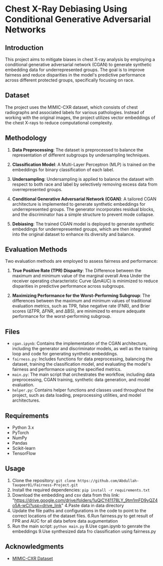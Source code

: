 # Chest X-Ray Debiasing Using Conditional Generative Adversarial Networks

## Introduction

This project aims to mitigate biases in chest X-ray analysis by employing a conditional generative adversarial network (CGAN) to generate synthetic embedding data for underrepresented groups. The goal is to improve fairness and reduce disparities in the model's predictive performance across different protected groups, specifically focusing on race.

## Dataset

The project uses the MIMIC-CXR dataset, which consists of chest radiographs and associated labels for various pathologies. Instead of working with the original images, the project utilizes vector embeddings of the chest X-rays to reduce computational complexity.

## Methodology

1. **Data Preprocessing**: The dataset is preprocessed to balance the representation of different subgroups by undersampling techniques.

2. **Classification Model**: A Multi-Layer Perceptron (MLP) is trained on the embeddings for binary classification of each label.

3. **Undersampling**: Undersampling is applied to balance the dataset with respect to both race and label by selectively removing excess data from overrepresented groups.

4. **Conditional Generative Adversarial Network (CGAN)**: A tailored CGAN architecture is implemented to generate synthetic embeddings for underrepresented groups. The generator incorporates residual blocks, and the discriminator has a simple structure to prevent mode collapse.

5. **Debiasing**: The trained CGAN model is deployed to generate synthetic embeddings for underrepresented groups, which are then integrated into the original dataset to enhance its diversity and balance.

## Evaluation Methods

Two evaluation methods are employed to assess fairness and performance:

1. **True Positive Rate (TPR) Disparity**: The Difference between the maximum and minimum value of the marginal overall Area Under the receiver operating characteristic Curve (∆mAUC) is minimized to reduce disparities in predictive performance across subgroups.

2. **Maximizing Performance for the Worst-Performing Subgroup**: The differences between the maximum and minimum values of traditional evaluation metrics, such as TPR, false negative rate (FNR), and Brier scores (∆TPR, ∆FNR, and ∆BS), are minimized to ensure adequate performance for the worst-performing subgroup.

## Files

- `cgan.ipynb`: Contains the implementation of the CGAN architecture, including the generator and discriminator models, as well as the training loop and code for generating synthetic embeddings.
- `fairness.py`: Includes functions for data preprocessing, balancing the dataset, training the classification model, and evaluating the model's fairness and performance using the specified metrics.
- `main.py`: The main script that orchestrates the workflow, including data preprocessing, CGAN training, synthetic data generation, and model evaluation.
- `helper.py`: Contains helper functions and classes used throughout the project, such as data loading, preprocessing utilities, and model architectures.

## Requirements

- Python 3.x
- PyTorch
- NumPy
- Pandas
- Scikit-learn
- TensorFlow

## Usage

1. Clone the repository: `git clone https://github.com/Abdullah-Tauqeer01/Fairness-Project.git`
2. Install the required dependencies: `pip install -r requirements.txt`
3. Download the embedding and csv data from this link: "https://drive.google.com/drive/folders/1uQiCY41178LY_9tm1mFD9yQZ4o5A-wCi?usp=drive_link"
4.Paste data in data directory
5. Update the file paths and configurations in the code to point to the correct locations of the dataset files.
6.Run fairness.py to get result of FPR and AUC for all data before data augumentation
7. Run the main script: `python main.py`
8.Use cgan.ipynb to genrate the embeddings
9.Use synthesized data fro classification using fairness.py


## Acknowledgments

- [MIMIC-CXR Dataset](https://physionet.org/content/mimic-cxr/2.0.0/)